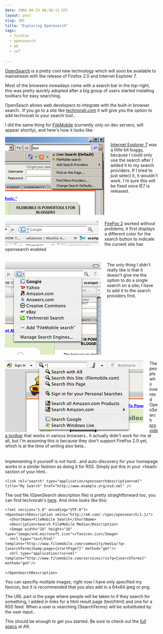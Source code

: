 ```yaml
---
date: 2006-09-25 06:58:11 UTC
layout: post
slug: 105
title: "Exploring OpenSearch"
tags:
  - firefox
  - opensearch
  - a9
  - ie7

---
```

<p><a href="http://opensearch.a9.com/">OpenSearch</a> is a pretty cool new technology which will soon be available to mainstream with the release of Firefox 2.0 and Internet Explorer 7.</p>

<p>Most of the browsers nowadays come with a search bar in the top-right, this was pretty quickly adopted after a big group of users started installing toolbars for easy searching.</p>

<p>OpenSeach allows web developers to integrate with the built-in browser search.. If you go to a site like <a href="http://www.technorati.com/">technorati.com</a> it will give you the option to add technorati to your search tool..</p>

<p>I did the same thing for <a href="http://www.filemobile.com/">FileMobile</a> (currently only on dev servers, will appear shortly), and here's how it looks like:</p>

<p><img src="/resources/images/posts/opensearch_ie7.png" alt="OpenSearch in IE7" style="float:left; padding-right: 20px" /><br />
<a href="http://www.microsoft.com/windows/ie/default.mspx">Internet Explorer 7</a> was a little bit buggy, because I could only use the search after I added it to my search providers. If I tried to just select it, it wouldn't work. I'm sure this will be fixed once IE7 is released.</p>

<p style="clear:left; padding-top: 20px"><img src="/resources/images/posts/opensearch_ff2_1.png" alt="OpenSearch flashing thing in FireFox 2" style="float:left; padding-right: 20px" /><a href="http://www.mozilla.org/projects/bonecho/">FireFox 2</a> worked without problems, it first displays a different color for the search button to indicate the current site has opensearch enabled.</p>

<p style="clear:left; padding-top: 20px"><img src="/resources/images/posts/opensearch_ff2_2.png" alt="OpenSearch in FireFox2 (image2)" style="float: left; padding-right: 20px" />The only thing I didn't really like is that it doesn't give me the option to do a single search on a site; I have to add it to the search providers first.</p>

<p style="clear: left; padding-top: 20px"><img src="/resources/images/posts/opensearch_a9.png" alt="OpenSearch in Amazon A9 toolbar" style="float: left; padding-right: 20px" />The people who invented OpenSearch <a href="http://toolbar.a9.com/">provide a toolbar</a> that works in various browsers.. It actually didn't work for me at all, but I'm assuming this is because they don't support FireFox 2.0 yet, which is at the time of writing also beta..</p>

<p style="clear:left;padding-top: 20px">
  Implementing it yourself is not hard.. and auto-discovery  for your homepage works in a similar fashion as doing it for RSS. Simply put this in your &lt;head&gt; section of your html..
</p>

```
<link rel="search" type="application/opensearchdescription+xml" title="My Search" href="http://www.example.org/osd.xml" />
```

<p>The osd file (OpenSearch description file) is pretty straightforward too, you can find technorati's <a href="http://www.technorati.com/osd.xml">here</a>. And mine looks like this:</p>

```
<?xml version="1.0" encoding="UTF-8"?>
<OpenSearchDescription xmlns="http://a9.com/-/spec/opensearch/1.1/">
  <ShortName>FileMobile Search</ShortName>
  <Description>Search FileMobile Media</Description>
  <Image width="16" height="16" type="image/vnd.microsoft.icon">/favicon.ico</Image>
  <Url type="text/html" template="http://www.filemobile.com/community/media/?q={searchTerms}&amp;page={startPage?}" method="get"/>
  <Url type="application/rss+xml" template="http://www.filemobile.com/services/rss?q={searchTerms}" method="get"/>

</OpenSearchDescription>
```

<p>You can specifiy multiple images, right now I have only specified my favicon, but it is recommended that you also add in a 64x64 jpeg or png.</p>

<p>The URL part is the page where people will be taken to if they search for something, I added in links for a html result page (text/html) and one for a RSS feed. When a user is searching {SearchTerms} will be substituted by the user input..</p>

<p>This should be enough to get you started. Be sure to check out the <a href="http://opensearch.a9.com/">full specs</a> at A9.</p>
